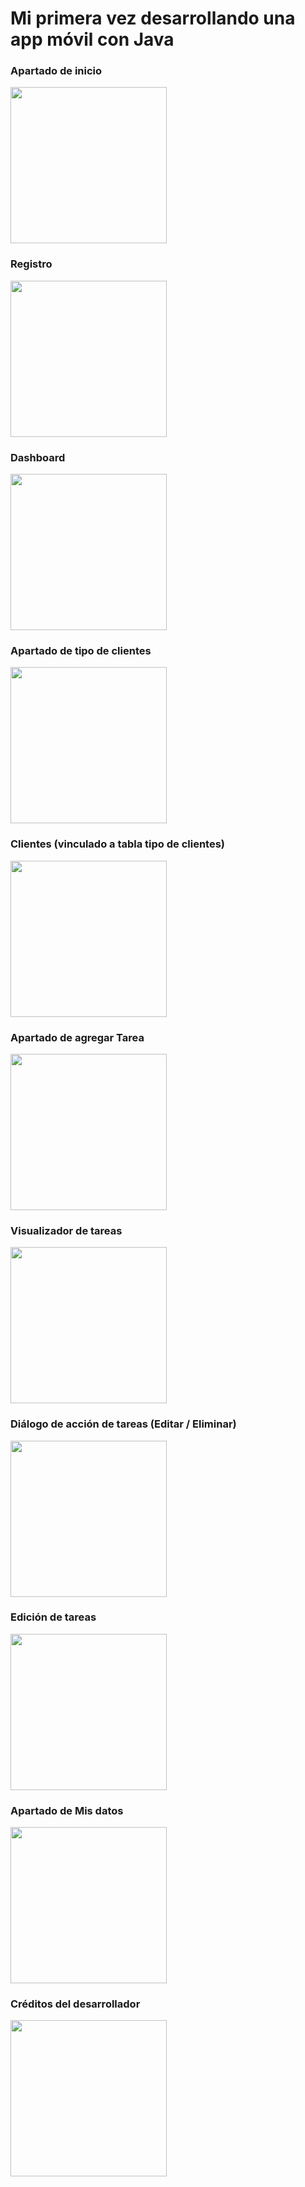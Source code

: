 # Mi primera vez desarrollando una app móvil con Java

### Apartado de inicio
<img src="https://github.com/user-attachments/assets/570a3f6f-212c-45ce-aefa-f4abe65e281b" width="250"/>

### Registro
<img src="https://github.com/user-attachments/assets/d3132158-5f00-49c4-b24b-b0913df4f143" width="250"/>

### Dashboard
<img src="https://github.com/user-attachments/assets/d7fc7898-d342-482b-8ff0-12f435d5d4b6" width="250"/>

### Apartado de tipo de clientes
<img src="https://github.com/user-attachments/assets/aa31a59d-5b71-40d5-9adf-011da542d9b2" width="250"/>

### Clientes (vinculado a tabla tipo de clientes)
<img src="https://github.com/user-attachments/assets/be4e3f1e-933d-4be0-bbb5-fe36922da897" width="250"/>

### Apartado de agregar Tarea
<img src="https://github.com/user-attachments/assets/12f31704-43c3-4d16-bc14-51cae2706a1c" width="250"/>

### Visualizador de tareas
<img src="https://github.com/user-attachments/assets/e93b2c20-e718-4336-9283-1daf17ded7c7" width="250"/>

### Diálogo de acción de tareas (Editar / Eliminar)
<img src="https://github.com/user-attachments/assets/75349e2f-0031-4b22-87ee-6b2a806a478b" width="250"/>

### Edición de tareas
<img src="https://github.com/user-attachments/assets/8d797cf8-4544-41a7-b217-9170906848a8" width="250"/>

### Apartado de Mis datos
<img src="https://github.com/user-attachments/assets/416f1671-bd84-4f05-8425-4dc5838467d5" width="250"/>

### Créditos del desarrollador
<img src="https://github.com/user-attachments/assets/b6c6456d-e5a9-4304-85ea-e0d63175def0" width="250"/>
